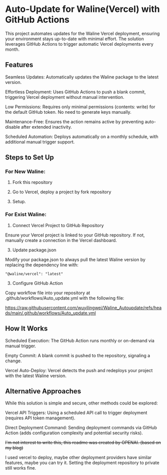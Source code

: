 # Auto-Update for Waline(Vercel) with GitHub Actions

This project automates updates for the Waline Vercel deployment, ensuring your environment stays up-to-date with minimal effort. The solution leverages GitHub Actions to trigger automatic Vercel deployments every month.

## Features

Seamless Updates: Automatically updates the Waline package to the latest version.

Effortless Deployment: Uses GitHub Actions to push a blank commit, triggering Vercel deployment without manual intervention.

Low Permissions: Requires only minimal permissions (contents: write) for the default GitHub token. No need to generate keys manually.

Maintenance-Free: Ensures the action remains active by preventing auto-disable after extended inactivity.

Scheduled Automation: Deploys automatically on a monthly schedule, with additional manual trigger support.

## Steps to Set Up

### For New Waline:

1. Fork this repository

2. Go to Vercel, deploy a project by fork repository

3. Setup.

### For Exist Waline:

1. Connect Vercel Project to GitHub Repository

Ensure your Vercel project is linked to your GitHub repository. If not, manually create a connection in the Vercel dashboard.

3. Update package.json

Modify your package.json to always pull the latest Waline version by replacing the dependency line with:

  `"@waline/vercel": "latest"`

3. Configure GitHub Action

Copy workflow file into your repository at .github/workflows/Auto_update.yml with the following file:

https://raw.githubusercontent.com/wuyilingwei/Waline_Autoupdate/refs/heads/main/.github/workflows/Auto_update.yml

## How It Works

Scheduled Execution: The GitHub Action runs monthly or on-demand via manual trigger.

Empty Commit: A blank commit is pushed to the repository, signaling a change.

Vercel Auto-Deploy: Vercel detects the push and redeploys your project with the latest Waline version.

## Alternative Approaches

While this solution is simple and secure, other methods could be explored:

Vercel API Triggers: Using a scheduled API call to trigger deployment (requires API token management).

Direct Deployment Command: Sending deployment commands via GitHub Action (adds configuration complexity and potential security risks).

~~I'm not interest to write this, this readme was created by OPENAI. (based on my blog)~~

I used vercel to deploy, maybe other deployment providers have similar features, maybe you can try it. Setting the deployment repository to private still works fine.
